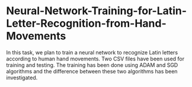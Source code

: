 # Neural-Network-Training-for-Latin-Letter-Recognition-from-Hand-Movements
In this task, we plan to train a neural network to recognize Latin letters according to human hand movements.
Two CSV files have been used for training and testing.
The training has been done using ADAM and SGD algorithms and the difference between these two algorithms has been investigated.
